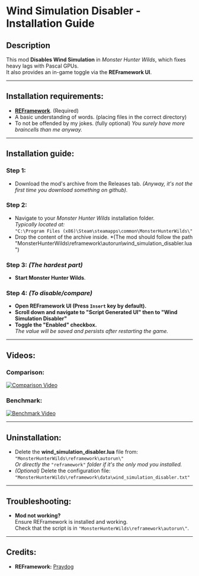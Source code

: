 # Wind Simulation Disabler - Installation Guide  

## Description  
This mod **Disables Wind Simulation** in *Monster Hunter Wilds*, which fixes heavy lags with Pascal GPUs.  
It also provides an in-game toggle via the **REFramework UI**.  

---  

## Installation requirements:  

- [**REFramework**](https://github.com/praydog/REFramework-nightly/releases). (Required)  
- A basic understanding of words. (placing files in the correct directory)  
- To not be offended by my jokes. (fully optional) *You surely have more braincells than me anyway.*  

---  

## Installation guide:  

### Step 1:  
- Download the mod's archive from the Releases tab. *(Anyway, it's not the first time you download something on github).*  

### Step 2:  
- Navigate to your *Monster Hunter Wilds* installation folder.  
  *Typically located at:*  
  `"C:\Program Files (x86)\Steam\steamapps\common\MonsterHunterWilds\"`  
- Drop the content of the archive inside. *(The mod should follow the path "MonsterHunterWilds\reframework\autorun\wind_simulation_disabler.lua")  

### Step 3: *(The hardest part)*  
- **Start Monster Hunter Wilds**.  

### Step 4: *(To disable/compare)*  
- **Open REFramework UI (Press `Insert` key by default).**  
- **Scroll down and navigate to "Script Generated UI" then to "Wind Simulation Disabler"**  
- **Toggle the "Enabled" checkbox.**  
  *The value will be saved and persists after restarting the game.*  

---  

## Videos:  

### Comparison:  
[![Comparison Video](https://img.youtube.com/vi/It6TIwB-5LI/0.jpg)](https://www.youtube.com/watch?v=It6TIwB-5LI)  

### Benchmark:  
[![Benchmark Video](https://img.youtube.com/vi/f0q7qkqJiHY/0.jpg)](https://www.youtube.com/watch?v=f0q7qkqJiHY)  

---  

## Uninstallation:  

- Delete the **wind_simulation_disabler.lua** file from:  
  `"MonsterHunterWilds\reframework\autorun\"`  
  *Or directly the* `"reframework"` *folder if it's the only mod you installed.*  
- *(Optional)* Delete the configuration file:  
  `"MonsterHunterWilds\reframework\data\wind_simulation_disabler.txt"`  

---  

## Troubleshooting:  

- **Mod not working?**  
  Ensure REFramework is installed and working.  
  Check that the script is in `"MonsterHunterWilds\reframework\autorun\"`.  

---  

## Credits:  
- **REFramework:** [Praydog](https://github.com/praydog)  

